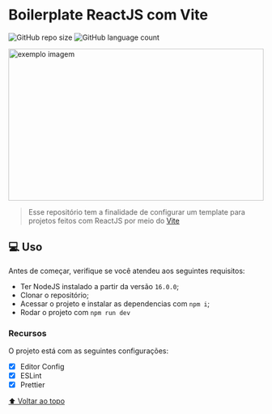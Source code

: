 <h1 id="bp">Boilerplate ReactJS com Vite</h1>

![GitHub repo size](https://img.shields.io/github/repo-size/FredHorizon/vitebp?style=for-the-badge)
![GitHub language count](https://img.shields.io/github/languages/count/FredHorizon/vitebp?style=for-the-badge)

<img src="https://vitejs.dev/logo.svg" alt="exemplo imagem" style="height: 300px; weight: 300px; width: 100%">

> Esse repositório tem a finalidade de configurar um template para projetos
> feitos com ReactJS por meio do [Vite](https://vitejs.dev/)

## 💻 Uso

Antes de começar, verifique se você atendeu aos seguintes requisitos:

- Ter NodeJS instalado a partir da versão `16.0.0`;
- Clonar o repositório;
- Acessar o projeto e instalar as dependencias com `npm i`;
- Rodar o projeto com `npm run dev`

### Recursos

O projeto está com as seguintes configurações:

- [x] Editor Config
- [x] ESLint
- [x] Prettier

[⬆ Voltar ao topo](#bp)<br>
